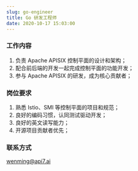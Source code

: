 ```yaml
---
slug: go-engineer
title: Go 研发工程师
date: 2020-10-17 15:03:00
---
```

### 工作内容

1. 负责 Apache APISIX 控制平面的设计和架构；
2. 配合前后端的开发一起完成控制平面的功能开发；
3. 参与 Apache APISIX 的研发，成为核心贡献者；

### 岗位要求

1. 熟悉 Istio、SMI 等控制平面的项目和规范；
2. 良好的编码习惯，认同测试驱动开发；
3. 良好的英文读写能力；
4. 开源项目贡献者优先；

### 联系方式

[wenming@api7.ai](mailto:wenming@api7.ai)
